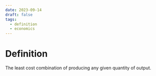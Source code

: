 ```yaml
---
date: 2023-09-14
draft: false
tags:
  - definition
  - economics
---
```

# Definition

The least cost combination of producing any given quantity of output.